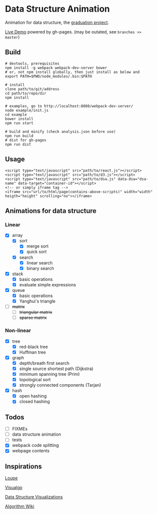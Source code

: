 # Data Structure Animation

Animation for data structure, the [graduation project](https://github.com/dagnaf/ecust-bachelor-thesis-template/tree/dsa).

[Live Demo](https://dagnaf.github.io/data-structure-animation) powered by gh-pages. (may be outated, see `branches >> master`)

## Build
```
# devtools, prerequisites
npm install -g webpack webpack-dev-server bower
# or, not npm install globally, then just install as below and
export PATH=$PWD/node_modules/.bin:$PATH
```
```
# install
clone path/to/git/address
cd path/to/repo/dir
npm install
```
```
# examples, go to http://localhost:8080/webpack-dev-server/
node example/init.js
cd example
bower install
npm run start
```
```
# build and minify (check analysis.json before use)
npm run build
# dist for gh-pages
npm run dist
```

## Usage
```
<script type="text/javascript" src="path/to/react.js"></script>
<script type="text/javascript" src="path/to/d3.js"></script>
<script type="text/javascript" src="path/to/dsa.js" data-dsa="dsa-name" data-target="container-id"></script>
<!-- or simply iframe tag -->
<iframe src="url/to/html/page(contains-above-scripts)" width="width" heigth="height" scrolling="no"></iframe>
```

## Animations for data structure

### Linear

- [X] array
  - [X] sort
    - [X] merge sort
    - [X] quick sort
  - [X] search
    - [X] linear search
    - [X] binary search
- [X] stack
  - [X] basic operations
  - [X] evaluate simple expressions
- [X] queue
  - [X] basic operations
  - [X] Yanghui's triangle
- [ ] ~~matrix~~
  - [ ] ~~triangular matrix~~
  - [ ] ~~sparse matrix~~

### Non-linear

- [X] tree
  - [X] red-black tree
  - [X] Huffman tree
- [X] graph
  - [X] depth/breath first search
  - [X] single source shortest path (Dijkstra)
  - [X] minimum spanning tree (Prim)
  - [X] topological sort
  - [X] strongly connected components (Tarjan)
- [X] hash
  - [X] open hashing
  - [X] closed hashing

## Todos

- [ ] FIXMEs
- [ ] data structure animation
- [ ] tests
- [X] webpack code splitting
- [X] webpage contents

## Inspirations

[Loupe](https://latentflip.github.io/loupe)

[Visualgo](http://visualgo.net)

[Data Structure Visualizations](http://www.cs.usfca.edu/~galles/visualization/Algorithms.html)

[Algorithm Wiki](http://will.thimbleby.net/algorithms/doku.php)

